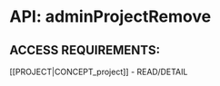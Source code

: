 # API: adminProjectRemove


## ACCESS REQUIREMENTS: ##
[[PROJECT|CONCEPT_project]] - READ/DETAIL



